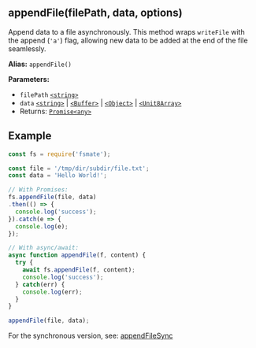 ## appendFile(filePath, data, options)
Append data to a file asynchronously.
This method wraps `writeFile` with the append (`'a'`) flag, allowing new data to be added at the end of the file seamlessly.

**Alias:** `appendFile()`

**Parameters:**

- `filePath` [`<string>`](https://developer.mozilla.org/en-US/docs/Web/JavaScript/Data_structures#String_type)
- `data` [`<string>`](https://developer.mozilla.org/en-US/docs/Web/JavaScript/Data_structures#String_type) | [`<Buffer>`](https://nodejs.org/api/buffer.html#buffer) | 
[`<Object>`](https://developer.mozilla.org/en-US/docs/Web/JavaScript/Reference/Global_Objects/Object) | [`<Unit8Array>`](https://developer.mozilla.org/en-US/docs/Web/JavaScript/Reference/Global_Objects/Uint8Array/Uint8Array)
- Returns: [`Promise<any>`](https://developer.mozilla.org/en-US/docs/Web/JavaScript/Reference/Global_Objects/Promise)

## Example

```js
const fs = require('fsmate');

const file = '/tmp/dir/subdir/file.txt';
const data = 'Hello World!';

// With Promises:
fs.appendFile(file, data)
.then(() => {
  console.log('success');
}).catch(e => {
  console.log(e);
});

// With async/await:
async function appendFile(f, content) {
  try {
    await fs.appendFile(f, content);
    console.log('success');
  } catch(err) {
    console.log(err);
  }
}

appendFile(file, data);
```

For the synchronous version, see: [appendFileSync](./appendFileSync.md)